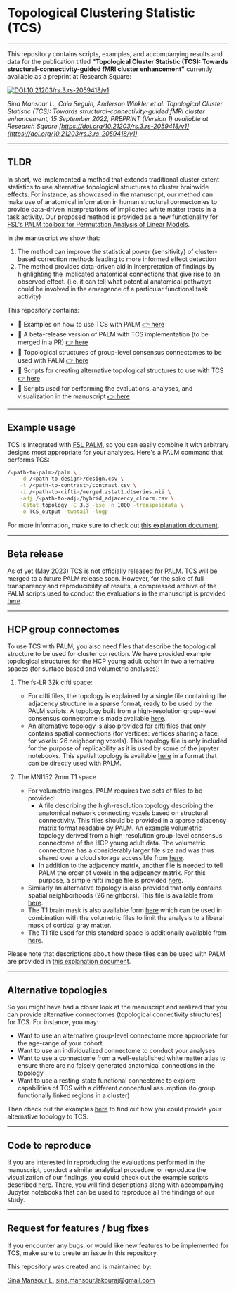 # Topological Clustering Statistic (TCS)

---

This repository contains scripts, examples, and accompanying results and data for the publication titled **"Topological Cluster Statistic (TCS): Towards structural-connectivity-guided fMRI cluster enhancement"** currently available as a preprint at Research Square:

[![DOI:10.21203/rs.3.rs-2059418/v1](http://img.shields.io/badge/DOI-10.21203/rs.3.rs–2059418/v1-B31B1B.svg)](https://doi.org/10.21203/rs.3.rs-2059418/v1)

*Sina Mansour L., Caio Seguin, Anderson Winkler et al. Topological Cluster Statistic (TCS): Towards structural-connectivity-guided fMRI cluster enhancement, 15 September 2022, PREPRINT (Version 1) available at Research Square [https://doi.org/10.21203/rs.3.rs-2059418/v1](https://doi.org/10.21203/rs.3.rs-2059418/v1)*


---

## TLDR

In short, we implemented a method that extends traditional cluster extent statistics to use alternative topological structures to cluster brainwide effects. For instance, as showcased in the manuscript, our method can make use of anatomical information in human structural connectomes to provide data-driven interpretations of implicated white matter tracts in a task activity. Our proposed method is provided as a new functionality for [FSL's PALM toolbox for Permutation Analysis of Linear Models](https://fsl.fmrib.ox.ac.uk/fsl/fslwiki/PALM).

In the manuscript we show that:

1. The method can improve the statistical power (sensitivity) of cluster-based correction methods leading to more informed effect detection
2. The method provides data-driven aid in interpretation of findings by highlighting the implicated anatomical connections that give rise to an observed effect. (i.e. it can tell what potential anatomical pathways could be involved in the emergence of a particular functional task activity)

This repository contains:

- 📝 Examples on how to use TCS with PALM [👉 here](#example-usage)
- 💾 A beta-release version of PALM with TCS implementation (to be merged in a PR) [👉 here](#beta-release)
- 🧠 Topological structures of group-level consensus connectomes to be used with PALM [👉 here](#hcp-group-connectomes)
- 📓 Scripts for creating alternative topological structures to use with TCS [👉 here](#alternative-topologies)
- 📗 Scripts used for performing the evaluations, analyses, and visualization in the manuscript  [👉 here](#code-to-reproduce)

---

## Example usage

TCS is integrated with [FSL PALM](https://fsl.fmrib.ox.ac.uk/fsl/fslwiki/PALM), so you can easily combine it with arbitrary designs most appropriate for your analyses. Here's a PALM command that performs TCS:

```sh
/<path-to-palm>/palm \
    -d /<path-to-design>/design.csv \
    -t /<path-to-contrast>/contrast.csv \
    -i /<path-to-cifti>/merged.zstat1.dtseries.nii \
    -adj /<path-to-adj>/hybrid_adjacency_clnorm.csv \
    -Cstat topology -C 3.3 -ise -n 1000 -transposedata \
    -o TCS_output -twotail -logp
```

For more information, make sure to check out [this explanation document](example_usage.md).

---

## Beta release

As of yet (May 2023) TCS is not officially released for PALM. TCS will be merged to a future PALM release soon. However, for the sake of full transparency and reproducibility of results, a compressed archive of the PALM scripts used to conduct the evaluations in the manuscript is provided [here](code/matlab/PALM/palm-alpha120rc3.zip).

---

## HCP group connectomes

To use TCS with PALM, you also need files that describe the topological structure to be used for cluster correction. We have provided example topological structures for the HCP young adult cohort in two alternative spaces (for surface based and volumetric analyses):

1. The fs-LR 32k cifti space:

   - For cifti files, the topology is explained by a single file containing the adjacency structure in a sparse format, ready to be used by the PALM scripts. A topology built from a high-resolution group-level consensus connectome is made available [here](data/consensus_topology/hybrid_adjacency_clnorm.csv).
   - An alternative topology is also provided for cifti files that only contains spatial connections (for vertices: vertices sharing a face, for voxels: 26 neighboring voxels). This topology file is only included for the purpose of replicability as it is used by some of the jupyter notebooks. This spatial topology is available [here](data/consensus_topology/local_adjacency.csv) in a format that can be directly used with PALM.

2. The MNI152 2mm T1 space
   - For volumetric images, PALM requires two sets of files to be provided:
     - A file describing the high-resolution topology describing the anatomical network connecting voxels based on structural connectivity. This files should be provided in a sparse adjacency matrix format readable by PALM. An example volumetric topology derived from a high-resolution group-level consensus connectome of the HCP young adult data. The volumetric connectome has a considerably larger file size and was thus shared over a cloud storage accessible from [here](https://cloudstor.aarnet.edu.au/plus/s/0ATqinOCnWma204).
     - In addition to the adjacency matrix, another file is needed to tell PALM the order of voxels in the adjacency matrix. For this purpose, a simple nifti image file is provided [here](data/consensus_topology/node_indices_mat_MNI152_T1_2mm_brain.nii).
   - Similarly an alternative topology is also provided that only contains spatial neighborhoods (26 neighbors). This file is available from [here](https://cloudstor.aarnet.edu.au/plus/s/qUbxw3lQq6MyvWB).
   - The T1 brain mask is also available form [here](data/consensus_topology/MNI152_T1_2mm_liberal.nii) which can be used in combination with the volumetric files to limit the analysis to a liberal mask of cortical gray matter.
   - The T1 file used for this standard space is additionally available from [here](data/consensus_topology/MNI152_T1_2mm.nii.gz).

Please note that descriptions about how these files can be used with PALM are provided in [this explanation document](example_usage.md).

---

## Alternative topologies

So you might have had a closer look at the manuscript and realized that you can provide alternative connectomes (topological connectivity structures) for TCS. For instance, you may:

- Want to use an alternative group-level connectome more appropriate for the age-range of your cohort
- Want to use an individualized connectome to conduct your analyses
- Want to use a connectome from a well-established white matter atlas to ensure there are no falsely generated anatomical connections in the topology
- Want to use a resting-state functional connectome to explore capabilities of TCS with a different conceptual assumption (to group functionally linked regions in a cluster)

Then check out the examples [here](mapping_connectomes.md) to find out how you could provide your alternative topology to TCS.

---

## Code to reproduce

If you are interested in reproducing the evaluations performed in the manuscript, conduct a similar analytical procedure, or reproduce the visualization of our findings, you could check out the example scripts described [here](reproduce_our_results.md). There, you will find descriptions along with accompanying Jupyter notebooks that can be used to reproduce all the findings of our study.

---

## Request for features / bug fixes

If you encounter any bugs, or would like new features to be implemented for TCS, make sure to create an issue in this repository.

This repository was created and is maintained by:

[Sina Mansour L.](https://sina-mansour.github.io/) <sina.mansour.lakouraj@gmail.com>

